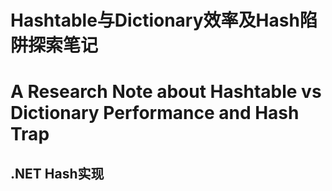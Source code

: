 # Hashtable与Dictionary效率及Hash陷阱探索笔记

# A Research Note about Hashtable vs Dictionary Performance and Hash Trap

## .NET Hash实现


